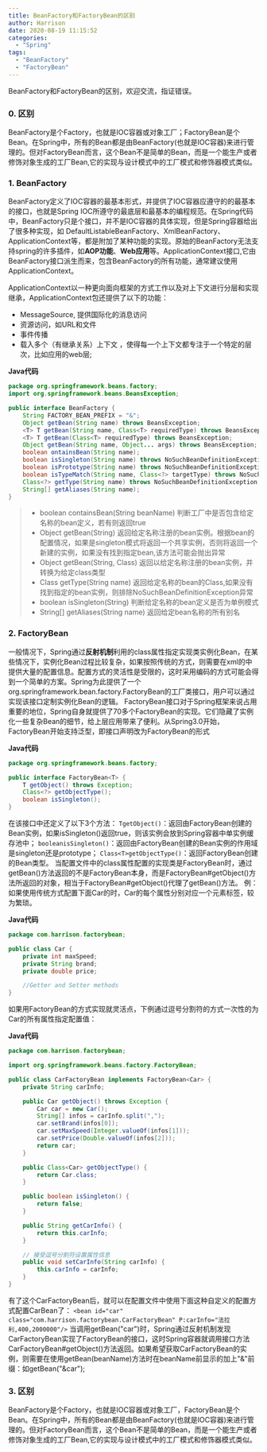 ```yaml
---
title: BeanFactory和FactoryBean的区别
author: Harrison
date: 2020-08-19 11:15:52
categories:
  - "Spring"
tags:
  - "BeanFactory"
  - "FactoryBean"
---
```


BeanFactory和FactoryBean的区别，欢迎交流，指证错误。

<!-- more -->

### **0. 区别**

BeanFactory是个Factory，也就是IOC容器或对象工厂；FactoryBean是个Bean。在Spring中，所有的Bean都是由BeanFactory(也就是IOC容器)来进行管理的。但对FactoryBean而言，这个Bean不是简单的Bean，而是一个能生产或者修饰对象生成的工厂Bean,它的实现与设计模式中的工厂模式和修饰器模式类似。



### **1. BeanFactory**

BeanFactory定义了IOC容器的最基本形式，并提供了IOC容器应遵守的的最基本的接口，也就是Spring IOC所遵守的最底层和最基本的编程规范。在Spring代码中，BeanFactory只是个接口，并不是IOC容器的具体实现，但是Spring容器给出了很多种实现，如 DefaultListableBeanFactory、XmlBeanFactory、ApplicationContext等，都是附加了某种功能的实现。原始的BeanFactory无法支持spring的许多插件，如**AOP功能**、**Web应用**等。ApplicationContext接口,它由BeanFactory接口派生而来，包含BeanFactory的所有功能，通常建议使用 ApplicationContext。

ApplicationContext以一种更向面向框架的方式工作以及对上下文进行分层和实现继承，ApplicationContext包还提供了以下的功能： 

- MessageSource, 提供国际化的消息访问 
- 资源访问，如URL和文件 
- 事件传播 
- 载入多个（有继承关系）上下文 ，使得每一个上下文都专注于一个特定的层次，比如应用的web层; 



**Java代码**

```java
package org.springframework.beans.factory; 
import org.springframework.beans.BeansException; 

public interface BeanFactory { 
	String FACTORY_BEAN_PREFIX = "&"; 
	Object getBean(String name) throws BeansException; 
	<T> T getBean(String name, Class<T> requiredType) throws BeansException; 
	<T> T getBean(Class<T> requiredType) throws BeansException; 
	Object getBean(String name, Object... args) throws BeansException; 
	boolean ontainsBean(String name); 
	boolean isSingleton(String name) throws NoSuchBeanDefinitionException; 
	boolean isPrototype(String name) throws NoSuchBeanDefinitionException; 
	boolean isTypeMatch(String name, Class<?> targetType) throws NoSuchBeanDefinitionException; 
	Class<?> getType(String name) throws NoSuchBeanDefinitionException; 
	String[] getAliases(String name); 
}    
```

> - boolean containsBean(String beanName) 判断工厂中是否包含给定名称的bean定义，若有则返回true
> - Object getBean(String) 返回给定名称注册的bean实例。根据bean的配置情况，如果是singleton模式将返回一个共享实例，否则将返回一个新建的实例，如果没有找到指定bean,该方法可能会抛出异常
> - Object getBean(String, Class) 返回以给定名称注册的bean实例，并转换为给定class类型
> - Class getType(String name) 返回给定名称的bean的Class,如果没有找到指定的bean实例，则排除NoSuchBeanDefinitionException异常
> - boolean isSingleton(String) 判断给定名称的bean定义是否为单例模式
> - String[] getAliases(String name) 返回给定bean名称的所有别名 



### 2. FactoryBean

一般情况下，Spring通过**反射机制**利用<bean>的class属性指定实现类实例化Bean，在某些情况下，实例化Bean过程比较复杂，如果按照传统的方式，则需要在xml的<bean>中提供大量的配置信息。配置方式的灵活性是受限的，这时采用编码的方式可能会得到一个简单的方案。Spring为此提供了一个org.springframework.bean.factory.FactoryBean的工厂类接口，用户可以通过实现该接口定制实例化Bean的逻辑。
FactoryBean接口对于Spring框架来说占用重要的地位，Spring自身就提供了70多个FactoryBean的实现。它们隐藏了实例化一些复杂Bean的细节，给上层应用带来了便利。从Spring3.0开始，FactoryBean开始支持泛型，即接口声明改为FactoryBean<T>的形式



**Java代码**

```java
package org.springframework.beans.factory;  

public interface FactoryBean<T> {  
    T getObject() throws Exception;  
    Class<?> getObjectType();  
    boolean isSingleton();  
}
```

在该接口中还定义了以下3个方法：
```TgetObject()```：返回由FactoryBean创建的Bean实例，如果isSingleton()返回true，则该实例会放到Spring容器中单实例缓存池中；
```booleanisSingleton()```：返回由FactoryBean创建的Bean实例的作用域是singleton还是prototype；
```Class<T>getObjectType()```：返回FactoryBean创建的Bean类型。
当配置文件中<bean>的class属性配置的实现类是FactoryBean时，通过getBean()方法返回的不是FactoryBean本身，而是FactoryBean#getObject()方法所返回的对象，相当于FactoryBean#getObject()代理了getBean()方法。
例：如果使用传统方式配置下面Car的<bean>时，Car的每个属性分别对应一个<property>元素标签，较为繁琐。



**Java代码**

```java
package com.harrison.factorybean;

public class Car {
    private int maxSpeed;
    private String brand;
    private double price;

    //Getter and Setter methods
} 
```



   如果用FactoryBean的方式实现就灵活点，下例通过逗号分割符的方式一次性的为Car的所有属性指定配置值：



**Java代码**

```java
package com.harrison.factorybean;

import org.springframework.beans.factory.FactoryBean;

public class CarFactoryBean implements FactoryBean<Car> {
    private String carInfo;

    public Car getObject() throws Exception {
        Car car = new Car();
        String[] infos = carInfo.split(",");
        car.setBrand(infos[0]);
        car.setMaxSpeed(Integer.valueOf(infos[1]));
        car.setPrice(Double.valueOf(infos[2]));
        return car;
    }

    public Class<Car> getObjectType() {
        return Car.class;
    }

    public boolean isSingleton() {
        return false;
    }

    public String getCarInfo() {
        return this.carInfo;
    }

    // 接受逗号分割符设置属性信息  
    public void setCarInfo(String carInfo) {
        this.carInfo = carInfo;
    }
}   
```

有了这个CarFactoryBean后，就可以在配置文件中使用下面这种自定义的配置方式配置CarBean了： 
```<bean id="car" class="com.harrison.factorybean.CarFactoryBean" P:carInfo="法拉利,400,2000000"/>```
当调用getBean("car")时，Spring通过反射机制发现CarFactoryBean实现了FactoryBean的接口，这时Spring容器就调用接口方法CarFactoryBean#getObject()方法返回。如果希望获取CarFactoryBean的实例，则需要在使用getBean(beanName)方法时在beanName前显示的加上"&"前缀：如getBean("&car");



### 3.  区别

BeanFactory是个Factory，也就是IOC容器或对象工厂，FactoryBean是个Bean。在Spring中，所有的Bean都是由BeanFactory(也就是IOC容器)来进行管理的。但对FactoryBean而言，这个Bean不是简单的Bean，而是一个能生产或者修饰对象生成的工厂Bean,它的实现与设计模式中的工厂模式和修饰器模式类似。
